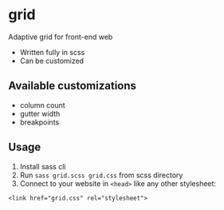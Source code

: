 # grid
Adaptive grid for front-end web

* Written fully in scss
* Can be customized

## Available customizations

* column count
* gutter width
* breakpoints

## Usage

1. Install sass cli
2. Run `sass grid.scss grid.css` from scss directory
3. Connect to your website in `<head>` like any other stylesheet:
```
<link href="grid.css" rel="stylesheet">
```
